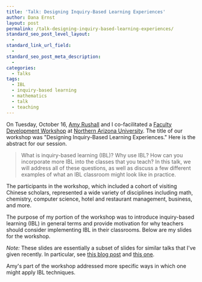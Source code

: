```yaml
---
title: 'Talk: Designing Inquiry-Based Learning Experiences'
author: Dana Ernst
layout: post
permalink: /talk-designing-inquiry-based-learning-experiences/
standard_seo_post_level_layout:
  - 
standard_link_url_field:
  - 
standard_seo_post_meta_description:
  - 
categories:
  - Talks
tags:
  - IBL
  - inquiry-based learning
  - mathematics
  - talk
  - teaching
---
```

On Tuesday, October 16, [Amy Rushall][1] and I co-facilitated a [Faculty Development Workshop][2] at [Northern Arizona University][3]. The title of our workshop was "Designing Inquiry-Based Learning Experiences." Here is the abstract for our session.

> What is inquiry-based learning (IBL)? Why use IBL? How can you incorporate more IBL into the classes that you teach? In this talk, we will address all of these questions, as well as discuss a few different examples of what an IBL classroom might look like in practice.

The participants in the workshop, which included a cohort of visiting Chinese scholars, represented a wide variety of disciplines including math, chemistry, computer science, hotel and restaurant management, business, and more.

The purpose of my portion of the workshop was to introduce inquiry-based learning (IBL) in general terms and provide motivation for why teachers should consider implementing IBL in their classrooms. Below are my slides for the workshop.

<div>
</div>

*Note:* These slides are essentially a subset of slides for similar talks that I've given recently. In particular, see [this blog post][4] and [this one][5].

Amy's part of the workshop addressed more specific ways in which one might apply IBL techniques.

 [1]: http://oak.ucc.nau.edu/ald4/
 [2]: http://nau.edu/faculty-development/
 [3]: http://nau.edu
 [4]: http://danaernst.com/talk-inquiry-based-learning-what-why-and-how/
 [5]: http://danaernst.com/talk-inquiry-based-learning-what-why-and-how-2/